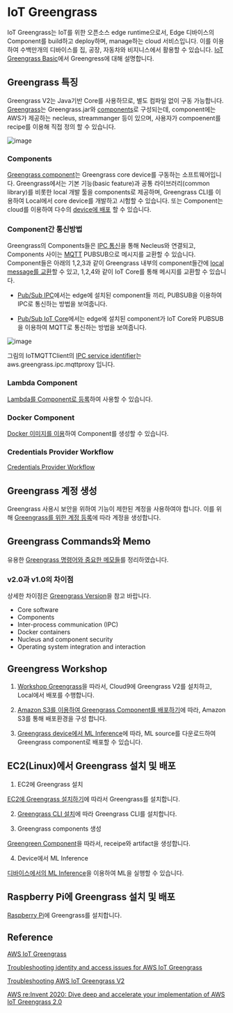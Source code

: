 # IoT Greengrass

IoT Greengrass는 IoT를 위한 오픈소스 edge runtime으로서, Edge 디바이스의 Component를 build하고 deploy하며, manage하는 cloud 서비스입니다. 이를 이용하여 수백만개의 디바이스를 집, 공장, 자동차와 비지니스에서 활용할 수 있습니다. [IoT Greengrass Basic](https://github.com/kyopark2014/iot-greengrass/blob/main/basic.md)에서 Greengress에 대해 설명합니다.

## Greengrass 특징 

Greengrass V2는 Java기반 Core를 사용하므로, 별도 컴파일 없이 구동 가능합니다. [Greengrass](https://github.com/kyopark2014/iot-greengrass/blob/main/basic.md)는 Greengrass.jar와 [components](https://github.com/kyopark2014/iot-greengrass/blob/main/components.md)로 구성되는데, component에는 AWS가 제공하는 necleus, streammanger 등이 있으며, 사용자가 compoenent를 recipe를 이용해 직접 정의 할 수 있습니다. 

![image](https://user-images.githubusercontent.com/52392004/181129624-d2a73168-5a8d-4336-be98-1815664a6bff.png)

### Components

[Greengrass component](https://github.com/kyopark2014/iot-greengrass/blob/main/components.md)는 Greengrass core device를 구동하는 소프트웨어입니다. Greengrass에서는 기본 기능(basic feature)과 공통 라이브러리(common library)를 비롯한 local 개발 툴을 components로 제공하며, Greengrass CLI를 이용하여 Local에서 core device를 개발하고 시험할 수 있습니다. 또는 Component는 cloud를 이용하여 다수의 [device에 배포](https://github.com/kyopark2014/iot-greengrass/blob/main/deployment.md) 할 수 있습니다. 

### Component간 통신방법

Greengrass의 Components들은 [IPC 통신](https://github.com/kyopark2014/iot-greengrass/blob/main/IPC.md)을 통해 Necleus와 연결되고, Components 사이는 [MQTT](https://github.com/kyopark2014/IoT-Core-Contents/blob/main/mqtt.md) PUBSUB으로 메시지를 교환할 수 있습니다. Component들은 아래의 1,2,3과 같이 Greengrass 내부의 component들간에 [local message를 교환](https://docs.aws.amazon.com/greengrass/v2/developerguide/ipc-publish-subscribe.html)할 수 있고, 1,2,4와 같이 IoT Core를 통해 메시지를 교환할 수 있습니다. 

- [Pub/Sub IPC](https://github.com/kyopark2014/iot-greengrass/tree/main/pubsub-ipc)에서는 edge에 설치된 component들 끼리, PUBSUB을 이용하여 IPC로 통신하는 방법을 보여줍니다.  

- [Pub/Sub IoT Core](https://github.com/kyopark2014/iot-greengrass/tree/main/pubsub-iotcore)에서는 edge에 설치된 component가 IoT Core와 PUBSUB을 이용하여 MQTT로 통신하는 방법을 보여줍니다. 


![image](https://user-images.githubusercontent.com/52392004/181382025-d2a786dd-b2f1-46a7-9cc5-065ae749c54d.png)

그림의 IoTMQTTClient의 [IPC service identifier](https://docs.aws.amazon.com/greengrass/v2/developerguide/ipc-iot-core-mqtt.html)는 aws.greengrass.ipc.mqttproxy 입니다. 


### Lambda Component

[Lambda를 Component로 등록](https://github.com/kyopark2014/iot-greengrass/blob/main/lambda.md)하여 사용할 수 있습니다. 


### Docker Component

[Docker 이미지를 이용](https://github.com/kyopark2014/iot-greengrass/blob/main/docker-component.md)하여 Component를 생성할 수 있습니다. 



### Credentials Provider Workflow

[Credentials Provider Workflow](https://github.com/kyopark2014/iot-greengrass/blob/main/credentials-provider-workflow.md)

## Greengrass 계정 생성

Greengrass 사용시 보안을 위하여 기능이 제한된 계정을 사용하여야 합니다. 이를 위해 [Greengrass를 위한 계정 등록](https://github.com/kyopark2014/iot-greengrass/blob/main/greengrass-user-registration.md)에 따라 계정을 생성합니다. 

## Greengrass Commands와 Memo

유용한 [Greengrass 명령어와 중요한 메모들](https://github.com/kyopark2014/iot-greengrass/blob/main/greengrass-commands.md)를 정리하였습니다.

### v2.0과 v1.0의 차이점 

상세한 차이점은 [Greengrass Version](https://github.com/kyopark2014/iot-greengrass/blob/main/version-difference.md)을 참고 바랍니다. 

- Core software
- Components
- Inter-process communication (IPC)
- Docker containers
- Nucleus and component security
- Operating system integration and interaction

## Greengress Workshop

1) [Workshop Greengrass](https://github.com/kyopark2014/iot-greengrass/blob/main/workshop-greengrass-beginner.md)을 따라서, Cloud9에 Greengrass V2를 설치하고, Local에서 배포를 수행합니다. 

2) [Amazon S3를 이용하여 Greengrass Component를 배포하기](https://github.com/kyopark2014/iot-greengrass/blob/main/workshop-s3-deployment.md)에 따라, Amazon S3를 통해 배포환경을 구성 합니다.

3) [Greengrass device에서 ML Inference](https://github.com/kyopark2014/iot-greengrass/blob/main/workshop-ml.md)에 따라, ML source를 다운로드하여 Greengrass component로 배포할 수 있습니다. 


## EC2(Linux)에서 Greengrass 설치 및 배포

1) EC2에 Greengrass 설치

[EC2에 Greengrass 설치하기](https://github.com/kyopark2014/iot-greengrass/blob/main/ec2-greengrass.md)에 따라서 Greengrass를 설치합니다. 


2) [Greengrass CLI 설치](https://github.com/kyopark2014/iot-greengrass/blob/main/greengrass-cli.md)에 따라 Greengrass CLI를 설치합니다.

3) Greengrass components 생성

[Greengreen Component](https://github.com/kyopark2014/iot-greengrass/blob/main/greengrass-component.md)을 따라서, receipe와 artifact을 생성합니다.

4) Device에서 ML Inference

[디바이스에서의 ML Inference](https://github.com/kyopark2014/iot-greengrass/blob/main/ML-inference.md)을 이용하여 ML을 실행할 수 있습니다.

## Raspberry Pi에 Greengrass 설치 및 배포

[Raspberry Pi](https://github.com/kyopark2014/iot-greengrass/blob/main/raspberry-pi.md)에 Greengrass를 설치합니다. 

## Reference

[AWS IoT Greengrass](https://github.com/aws-greengrass/)

[Troubleshooting identity and access issues for AWS IoT Greengrass](https://docs.aws.amazon.com/greengrass/v1/developerguide/security_iam_troubleshoot.html)

[Troubleshooting AWS IoT Greengrass V2](https://docs.aws.amazon.com/greengrass/v2/developerguide/troubleshooting.html)

[AWS re:Invent 2020: Dive deep and accelerate your implementation of AWS IoT Greengrass 2.0](https://www.youtube.com/watch?v=t2x49uZuTwE)

